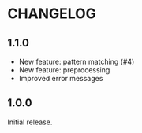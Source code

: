 # CHANGELOG

## 1.1.0

- New feature: pattern matching (#4)
- New feature: preprocessing
- Improved error messages

## 1.0.0

Initial release.

